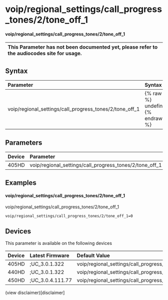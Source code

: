 ﻿---
description: voip/regional_settings/call_progress_tones/2/tone_off_1
search:
    keywords: ['voip','regional_settings','call_progress_tones','2','tone_off_1']
---

# voip/regional_settings/call_progress_tones/2/tone_off_1

#### voip/regional_settings/call_progress_tones/2/tone_off_1


| This Parameter has not been documented yet, please refer to the audiocodes site for usage.  |
| :--- |

## Syntax
| Parameter | Syntax |
| :--- | :--- |
|voip/regional_settings/call_progress_tones/2/tone_off_1 | {% raw %} undefined {% endraw %} |

## Parameters
|Device|Parameter|value|Description|
|:---|:---|:---|:---|
| 405HD | voip/regional_settings/call_progress_tones/2/tone_off_1 |  |  |

## Examples
#### voip/regional_settings/call_progress_tones/2/tone_off_1

voip/regional_settings/call_progress_tones/2/tone_off_1

```
voip/regional_settings/call_progress_tones/2/tone_off_1=0
```

## Devices
This parameter is available on the following devices

| Device | Latest Firmware | Default Value |
|:---|:---|:---|
| 405HD | ;UC_3.0.1.322 | voip/regional_settings/call_progress_tones/2/tone_off_1=0 
| 440HD | ;UC_3.0.1.322 | voip/regional_settings/call_progress_tones/2/tone_off_1=0 
| 450HD | ;UC_3.0.4.111.77 | voip/regional_settings/call_progress_tones/2/tone_off_1=0 

(view disclaimer)[disclaimer]
